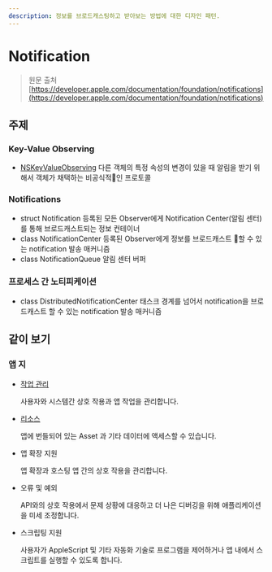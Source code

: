 ```yaml
---
description: 정보를 브로드캐스팅하고 받아보는 방법에 대한 디자인 패턴.
---
```


# Notification

> 원문 출처  
> [https://developer.apple.com/documentation/foundation/notifications](https://developer.apple.com/documentation/foundation/notifications)

## 주제

### Key-Value Observing

* [NSKeyValueObserving](nskeyvalueobserving.md) 다른 객체의 특정 속성의 변경이 있을 때 알림을 받기 위해서 객체가 채택하는 비공식적인 프로토콜

### Notifications

* struct Notification 등록된 모든 Observer에게 Notification Center\(알림 센터\)를 통해 브로드캐스트되는 정보 컨테이너
* class NotificationCenter 등록된 Observer에게 정보를 브로드캐스트 할 수 있는 notification 발송 매커니즘
* class NotificationQueue 알림 센터 버퍼

### 프로세스 간 노티피케이션

* class DistributedNotificationCenter 태스크 경계를 넘어서 notification을 브로드캐스트 할 수 있는 notification 발송 매커니즘

## 같이 보기

### 앱 지

* [작업 관리](../task-management/)

  사용자와 시스템간 상호 작용과 앱 작업을 관리합니다.

* [리소스](../resources/)

  앱에 번들되어 있는 Asset 과 기타 데이터에 액세스할 수 있습니다.

* 앱 확장 지원

  앱 확장과 호스팅 앱 간의 상호 작용을 관리합니다.

* 오류 및 예외

  API와의 상호 작용에서 문제 상황에 대응하고 더 나은 디버깅을 위해 애플리케이션을 미세 조정합니다.

* 스크립팅 지원

  사용자가 AppleScript 및 기타 자동화 기술로 프로그램을 제어하거나 앱 내에서 스크립트를 실행할 수 있도록 합니다.

